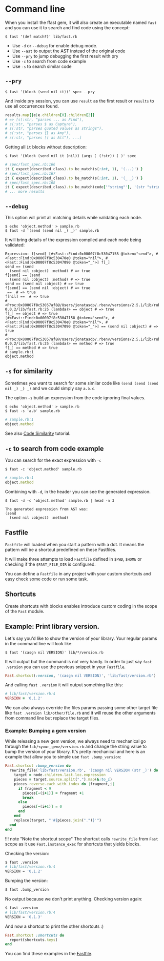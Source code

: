 # Command line

When you install the ffast gem, it will also create an executable named `fast` 
and you can use it to search and find code using the concept:

```
$ fast '(def match?)' lib/fast.rb
```

- Use `-d` or `--debug` for enable debug mode.
- Use `--ast` to output the AST instead of the original code
- Use `--pry` to jump debugging the first result with pry
- Use `-c` to search from code example
- Use `-s` to search similar code

## `--pry`

    $ fast '(block (send nil it))' spec --pry

And inside pry session,  you can use `result` as the first result or `results`
to use all occurrences found.

```ruby
results.map{|e|e.children[0].children[2]}
# => [s(:str, "parses ... as Find"),
# s(:str, "parses $ as Capture"),
# s(:str, "parses quoted values as strings"),
# s(:str, "parses {} as Any"),
# s(:str, "parses [] as All"), ...]
```

Getting all `it` blocks without description:

    $ fast '(block (send nil it (nil)) (args ) (!str)) ) )' spec

```ruby
# spec/fast_spec.rb:166
it { expect(described_class).to be_match(s(:int, 1), '(...)') }
# spec/fast_spec.rb:167
it { expect(described_class).to be_match(s(:int, 1), '(_ _)') }
# spec/fast_spec.rb:168
it { expect(described_class).to be_match(code['"string"'], '(str "string")') }
# ... more results
```

## `--debug`

This option will print all matching details while validating each node.

```
$ echo 'object.method' > sample.rb
$ fast -d '(send (send nil _) _)' sample.rb
```

It will bring details of the expression compiled and each node being validated:

```
Expression: f[send] [#<Fast::Find:0x00007f8c53047158 @token="send">, #<Fast::Find:0x00007f8c530470e0 @token="nil">, #<Fast::Find:0x00007f8c53047090 @token="_">] f[_]
send == (send
  (send nil :object) :method) # => true
f[send] == (send
  (send nil :object) :method) # => true
send == (send nil :object) # => true
f[send] == (send nil :object) # => true
 ==  # => true
f[nil] ==  # => true
#<Proc:0x00007f8c53057af8@/Users/jonatasdp/.rbenv/versions/2.5.1/lib/ruby/gems/2.5.0/gems/ffast-0.0.2/lib/fast.rb:25 (lambda)> == object # => true
f[_] == object # => true
[#<Fast::Find:0x00007f8c53047158 @token="send">, #<Fast::Find:0x00007f8c530470e0 @token="nil">, #<Fast::Find:0x00007f8c53047090 @token="_">] == (send nil :object) # => true
#<Proc:0x00007f8c53057af8@/Users/jonatasdp/.rbenv/versions/2.5.1/lib/ruby/gems/2.5.0/gems/ffast-0.0.2/lib/fast.rb:25 (lambda)> == method # => true
f[_] == method # => true
# sample.rb:1
object.method
```

## `-s` for similarity

Sometimes you want to search for some similar code like `(send (send (send nil _) _) _)` and we could simply say `a.b.c`.

The option `-s` build an expression from the code ignoring final values.

    $ echo 'object.method' > sample.rb
    $ fast -s 'a.b' sample.rb

```ruby
# sample.rb:1
object.method
```

See also [Code Similarity](similarity_tutorial.md) tutorial.

## `-c` to search from code example

You can search  for the exact expression with `-c`

    $ fast -c 'object.method' sample.rb

```ruby
# sample.rb:1
object.method
```

Combining with `-d`, in the header you can see the generated expression.

```
$ fast -d -c 'object.method' sample.rb | head -n 3

The generated expression from AST was:
(send
  (send nil :object) :method)
```

## Fastfile

`Fastfile` will loaded when you start a pattern with a dot. It means the pattern
will be a shortcut predefined on these Fastfiles.

It will make three attempts to load `Fastfile` defined in `$PWD`, `$HOME` or
checking if the `$FAST_FILE_DIR` is configured.

You can define a `Fastfile` in any project with your custom shortcuts and easy
check some code or run some task.


## Shortcuts

Create shortcuts with blocks enables introduce custom coding in
the scope of the `Fast` module.

## Example: Print library version.

Let's say you'd like to show the version of your library. Your regular params
in the command line will look like:

    $ fast '(casgn nil VERSION)' lib/*/version.rb

It will output but the command is not very handy. In order to just say `fast .version`
you can use the previous snippet in your `Fastfile`.

```ruby
Fast.shortcut(:version, '(casgn nil VERSION)', 'lib/fast/version.rb')
```

And calling `fast .version` it will output something like this:

```ruby
# lib/fast/version.rb:4
VERSION = '0.1.2'
```

We can also always override the files params passing some other target file
like `fast .version lib/other/file.rb` and it will reuse the other arguments
from command line but replace the target files.

### Example: Bumping a gem version

While releasing a new gem version, we always need to mechanical go through the
`lib/<your_gem>/version.rb` and change the string value to bump the version
of your library. It's pretty mechanical and here is an example that allow you 
to simple use `fast .bump_version`:

```ruby
Fast.shortcut :bump_version do
  rewrite_file('lib/fast/version.rb', '(casgn nil VERSION (str _)') do |node|
    target = node.children.last.loc.expression
    pieces = target.source.split(".").map(&:to_i)
    pieces.reverse.each_with_index do |fragment,i|
      if fragment < 9
        pieces[-(i+1)] = fragment +1
        break
      else
        pieces[-(i+1)] = 0
      end
    end
    replace(target, "'#{pieces.join(".")}'")
  end
end
```

!!! note "Note the shortcut scope"
    The shortcut calls `rewrite_file` from `Fast` scope as it use
    `Fast.instance_exec` for shortcuts that yields blocks.

Checking the version:

```bash
$ fast .version                                                                                                                                                                                                                            13:58:40
# lib/fast/version.rb:4
VERSION = '0.1.2'
```
Bumping the version:

```bash
$ fast .bump_version                                                                                                                                                                                                                       13:58:43
```

No output because we don't print anything. Checking version again:

```bash
$ fast .version                                                                                                                                                                                                                            13:58:54
# lib/fast/version.rb:4
VERSION = '0.1.3'
```

And now a shortcut to print the other shortcuts :)

```ruby
Fast.shortcut :shortcuts do
  report(shortcuts.keys)
end
```

You can find these examples in the [Fastfile](../Fastfile).

